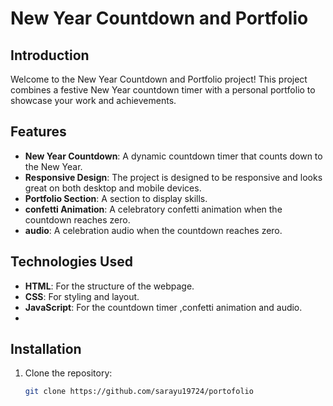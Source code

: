 # New Year Countdown and Portfolio

## Introduction
Welcome to the New Year Countdown and Portfolio project! This project combines a festive New Year countdown timer with a personal portfolio to showcase your work and achievements.

## Features
- **New Year Countdown**: A dynamic countdown timer that counts down to the New Year.
- **Responsive Design**: The project is designed to be responsive and looks great on both desktop and mobile devices.
- **Portfolio Section**: A section to display skills.
- **confetti Animation**: A celebratory confetti animation when the countdown reaches zero.
- **audio**: A celebration audio when the countdown reaches zero.

## Technologies Used
- **HTML**: For the structure of the webpage.
- **CSS**: For styling and layout.
- **JavaScript**: For the countdown timer ,confetti animation and audio.
- 

## Installation
1. Clone the repository:
   ```bash
   git clone https://github.com/sarayu19724/portofolio